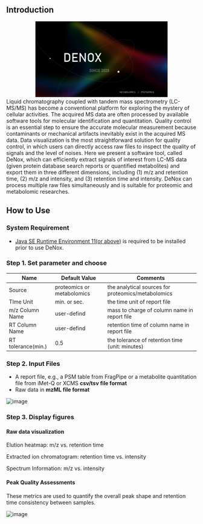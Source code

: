 ## Introduction

<div align=center><img width="350" height="200" src="https://github.com/ICMOL/DeNox/blob/main/images/homePage.png"><div>

<div align=left> 
Liquid chromatography coupled with tandem mass spectrometry (LC-MS/MS) has become a conventional platform for exploring the mystery of cellular activities. The acquired MS data are often processed by available software tools for molecular identification and quantitation. Quality control is an essential step to ensure the accurate molecular measurement because contaminants or mechanical artifacts inevitably exist in the acquired MS data. Data visualization is the most straightforward solution for quality control, in which users can directly access raw files to inspect the quality of signals and the level of noises. Here we present a software tool, called DeNox, which can efficiently extract signals of interest from LC-MS data (given protein database search reports or quantified metabolites) and export them in three different dimensions, including (1) m/z and retention time, (2) m/z and intensity, and (3) retention time and intensity. DeNox can process multiple raw files simultaneously and is suitable for proteomic and metabolomic researches.

## How to Use

### System Requirement

- [Java SE Runtime Environment 11(or above)](https://www.oracle.com/java/technologies/javase/jdk11-archive-downloads.html) is required to be installed prior to use DeNox. 


### Step 1. Set parameter and choose


|        Name         |  Default Value | Comments |
|---------------------|----------------|------------------------------|
| Source              | proteomics or metabolomics | the analytical sources for proteomics/metabolomics |
| TIme Unit           | min. or sec.   | the time unit of report file |
| m/z Column Name     | user-defind    | mass to charge of column name in report file |
| RT Column Name      | user-defind    | retention time of column name in report file |
| RT tolerance(min.)  | 0.5            | the tolerance of retention time (unit: minutes) |


### Step 2. Input Files

* A report file, e.g., a PSM table from FragPipe or a metabolite quantitation file from iMet-Q or XCMS **csv/tsv file format**
* Raw data in **mzML file format**

![image](https://github.com/ICMOL/DeNox/blob/main/images/input.PNG")
 

### Step 3. Display figures

#### Raw data visualization

Elution heatmap: m/z vs. retention time

Extracted ion chromatogram: retention time vs. intensity

Spectrum Information: m/z vs. intensity

#### Peak Quality Assessments

These metrics are used to quantify the overall peak shape and retention time consistency between samples.
 
![image](https://github.com/ICMOL/DeNox/blob/main/images/output.PNG")
